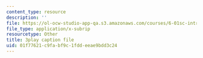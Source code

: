 ```yaml
---
content_type: resource
description: ''
file: https://ol-ocw-studio-app-qa.s3.amazonaws.com/courses/6-01sc-introduction-to-electrical-engineering-and-computer-science-i-spring-2011/01f77621c9fabf9c1fddeeae9bdd3c24_rOA1VC5aQ7Q.srt
file_type: application/x-subrip
resourcetype: Other
title: 3play caption file
uid: 01f77621-c9fa-bf9c-1fdd-eeae9bdd3c24
---
```

